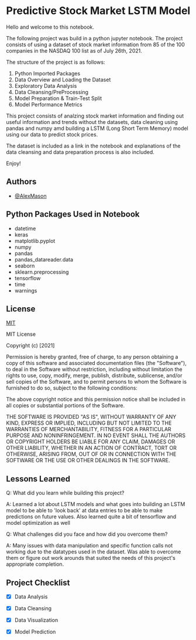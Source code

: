 # Predictive Stock Market LSTM Model

Hello and welcome to this notebook. 

The following project was build in a python jupyter notebook. 
The project consists of using a dataset of stock market information from 85 of the
100 companies in 
the NASDAQ 100 list as of July 26th, 2021.

The structure of the project is as follows:
1. Python Imported Packages
2. Data Overview and Loading the Dataset 
3. Exploratory Data Analysis 
4. Data Cleansing/PreProcessing 
5. Model Preparation & Train-Test Split
6. Model Performance Metrics

This project consists of analzing stock market information and finding out useful information
and trends without the datasets, data cleaning using pandas and numpy amd building a LSTM (Long Short Term Memory)
model using our data to predict stock prices.

The dataset is included as a link in the notebook and explanations of the data cleansing
and data preparation process is also included.

Enjoy!



## Authors

- [@AlexMason](https://github.com/alexmason97)

  
## Python Packages Used in Notebook

- datetime
- keras
- matplotlib.pyplot
- numpy
- pandas
- pandas_datareader.data
- seaborn
- sklearn.preprocessing
- tensorflow
- time
- warnings


  
## License

[MIT](https://choosealicense.com/licenses/mit/)

MIT License

Copyright (c) [2021]

Permission is hereby granted, free of charge, to any person obtaining a copy
of this software and associated documentation files (the "Software"), to deal
in the Software without restriction, including without limitation the rights
to use, copy, modify, merge, publish, distribute, sublicense, and/or sell
copies of the Software, and to permit persons to whom the Software is
furnished to do so, subject to the following conditions:

The above copyright notice and this permission notice shall be included in all
copies or substantial portions of the Software.

THE SOFTWARE IS PROVIDED "AS IS", WITHOUT WARRANTY OF ANY KIND, EXPRESS OR
IMPLIED, INCLUDING BUT NOT LIMITED TO THE WARRANTIES OF MERCHANTABILITY,
FITNESS FOR A PARTICULAR PURPOSE AND NONINFRINGEMENT. IN NO EVENT SHALL THE
AUTHORS OR COPYRIGHT HOLDERS BE LIABLE FOR ANY CLAIM, DAMAGES OR OTHER
LIABILITY, WHETHER IN AN ACTION OF CONTRACT, TORT OR OTHERWISE, ARISING FROM,
OUT OF OR IN CONNECTION WITH THE SOFTWARE OR THE USE OR OTHER DEALINGS IN THE
SOFTWARE.
## Lessons Learned

Q: What did you learn while building this project? 

A: Learned a lot about LSTM models and what goes into building an LSTM model to 
be able to 'look back' at data entries to be able to make predictions on future values.
Also learned quite a bit of tensorflow and model optimization as well

Q: What challenges did you face and how did you overcome them?

A: Many issues with data manipulation and specific function calls not working due to the datatypes
used in the dataset. Was able to overcome them or figure out work arounds that suited the needs of this project's 
appropriate completion.

  
## Project Checklist

- [x] Data Analysis
- [x] Data Cleansing
- [x] Data Visualization
- [x] Model Prediction

  
